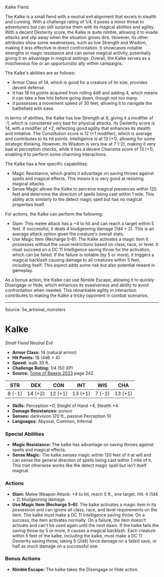 <MonsterName/>Kalke</MonsterName>
<CreatureType/>Fiend</CreatureType>

<summary>The Kalke is a small fiend with a neutral evil alignment that excels in stealth and cunning. With a challenge rating of 1/4, it poses a minor threat to adventurers but can still surprise them with its magical abilities and agility. With a decent Dexterity score, the Kalke is quite nimble, allowing it to evade attacks and slip away when the situation grows dire. However, its other attributes show some weaknesses, such as low Strength and Wisdom, making it less effective in direct confrontation. It showcases notable strengths in magic resistance and can sense magical activity, potentially giving it an advantage in magical settings. Overall, the Kalke serves as a mischievous foe or an opportunistic ally within campaigns.</summary>

<detail>

The Kalke's abilities are as follows:
- Armor Class of 14, which is good for a creature of its size, provides decent defense.
- It has 18 hit points acquired from rolling 4d6 and adding 4, which means it can take a few hits before going down, though not too many.
- It possesses a movement speed of 30 feet, allowing it to navigate the battlefield with ease.

In terms of abilities, the Kalke has low Strength at 8, giving it a modifier of -1, which is considered very bad for physical attacks. Its Dexterity score is 14, with a modifier of +2, reflecting good agility that enhances its stealth and initiative. The Constitution score is 12 (+1 modifier), which is average and contributes to its hit points. Intelligence is at 13 (+1), allowing for some strategic thinking. However, its Wisdom is very low at 7 (-2), making it very bad at perception checks, while it has a decent Charisma score of 13 (+1), enabling it to perform some charming interactions.

The Kalke has a few specific capabilities:
- Magic Resistance, which grants it advantage on saving throws against spells and magical effects. This means it is very good at resisting magical attacks.
- Sense Magic allows the Kalke to perceive magical presences within 120 feet and determine the direction of spells being cast within 1 mile. This ability acts similarly to the detect magic spell but has no magical properties itself.

For actions, the Kalke can perform the following:
- Slam: This melee attack has a +4 to hit and can reach a target within 5 feet. If successful, it deals 4 bludgeoning damage (1d4 + 2). This is an average attack option given the creature's overall stats.
- Use Magic Item (Recharge 5–6): The Kalke activates a magic item it possesses without the usual restrictions based on class, race, or level. It must succeed on a DC 11 Intelligence saving throw for the activation, which can be failed. If the failure is notable (by 5 or more), it triggers a magical backlash causing damage to all creatures within 5 feet, including itself. This aspect adds some risk but also potential reward in gameplay. 

As a bonus action, the Kalke can use Nimble Escape, allowing it to quickly Disengage or Hide, which enhances its evasiveness and ability to avoid confrontation when needed. This remarkable agility in interaction contributes to making the Kalke a tricky opponent in combat scenarios.</detail>



---

Source: 5e_artisinal_monsters

# Kalke

*Small* *Fiend* *Neutral Evil*

- **Armor Class:** 14 (natural armor)
- **Hit Points:** 18 (4d6 + 4)
- **Speed:** walk 30 ft.
- **Challenge Rating:** 1/4 (50 XP)
- **Source:** [Tome of Beasts 2023](https://koboldpress.com/kpstore/product/tome-of-beasts-1-2023-edition/) page 242

| STR | DEX | CON | INT | WIS | CHA |
| --- | --- | --- | --- | --- | --- |
| 8 (-1) | 14 (+2) | 12 (+1) | 13 (+1) | 7 (-2) | 13 (+1) |

- **Skills:** Perception +0, Sleight of Hand +4, Stealth +4
- **Damage Resistances:** poison
- **Senses:** darkvision 120 ft., passive Perception 10
- **Languages:** Abyssal, Common, Infernal

### Special Abilities

- **Magic Resistance:** The kalke has advantage on saving throws against spells and magical effects.
- **Sense Magic:** The kalke senses magic within 120 feet of it at will and can sense the general direction of spells being cast within 1 mile of it. This trait otherwise works like the detect magic spell but isn’t itself magical.

### Actions

- **Slam:** Melee Weapon Attack: +4 to hit, reach 5 ft., one target. Hit: 4 (1d4 + 2) bludgeoning damage.
- **Use Magic Item (Recharge 5–6):** The kalke activates a magic item in its possession and can ignore all class, race, and level requirements on the item. The kalke must make a DC 11 Intelligence saving throw. On a success, the item activates normally. On a failure, the item doesn’t activate and can’t be used again until the next dawn. If the kalke fails the saving throw by 5 or more, it causes a magical backlash. Each creature within 5 feet of the kalke, including the kalke, must make a DC 11 Dexterity saving throw, taking 5 (2d4) force damage on a failed save, or half as much damage on a successful one.

### Bonus Actions

- **Nimble Escape:** The kalke takes the Disengage or Hide action.


